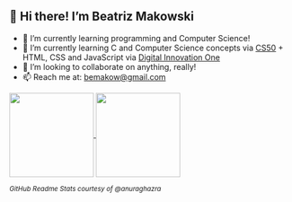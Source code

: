 ## :wave: Hi there! I’m Beatriz Makowski
- :eyes: I’m currently learning programming and Computer Science!
- :seedling: I’m currently learning C and Computer Science concepts via [CS50](https://online-learning.harvard.edu/course/cs50-introduction-computer-science?delta=0) + HTML, CSS and JavaScript via [Digital Innovation One](https://digitalinnovation.one/) 
- 💞️ I’m looking to collaborate on anything, really! 
- 📫 Reach me at: bemakow@gmail.com

<a href="https://github.com/anuraghazra/github-readme-stats">
  <img align="center" height="150em" src="https://github-readme-stats.vercel.app/api?username=beatrizmakowski&show_icons=true&include_all_commits=true)" />
</a>
<a href="https://github.com/anuraghazra/github-readme-stats">
  <img align="center" height="150em" src="https://github-readme-stats.vercel.app/api/top-langs/?username=beatrizmakowski&layout=compact" />
</a>

<p><i><sub>GitHub Readme Stats courtesy of @anuraghazra</sub></i></p>
